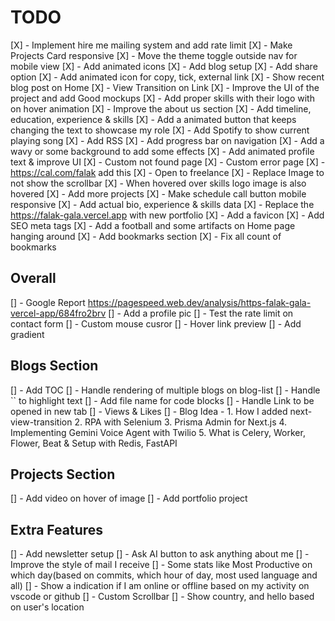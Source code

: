 # TODO

[X] - Implement hire me mailing system and add rate limit
[X] - Make Projects Card responsive
[X] - Move the theme toggle outside nav for mobile view
[X] - Add animated icons
[X] - Add blog setup
[X] - Add share option
[X] - Add animated icon for copy, tick, external link
[X] - Show recent blog post on Home
[X] - View Transition on Link
[X] - Improve the UI of the project and add Good mockups
[X] - Add proper skills with their logo with on hover animation
[X] - Improve the about us section
[X] - Add timeline, education, experience & skills
[X] - Add a animated button that keeps changing the text to showcase my role
[X] - Add Spotify to show current playing song
[X] - Add RSS
[X] - Add progress bar on navigation
[X] - Add a wavy or some background to add some effects
[X] - Add animated profile text & improve UI
[X] - Custom not found page
[X] - Custom error page
[X] - <https://cal.com/falak> add this
[X] - Open to freelance
[X] - Replace Image to not show the scrollbar
[X] - When hovered over skills logo image is also hovered
[X] - Add more projects
[X] - Make schedule call button mobile responsive
[X] - Add actual bio, experience & skills data
[X] - Replace the <https://falak-gala.vercel.app> with new portfolio
[X] - Add a favicon
[X] - Add SEO meta tags
[X] - Add a football and some artifacts on Home page hanging around
[X] - Add bookmarks section
[X] - Fix all count of bookmarks

## Overall

[] - Google Report <https://pagespeed.web.dev/analysis/https-falak-gala-vercel-app/684fro2brv>
[] - Add a profile pic
[] - Test the rate limit on contact form
[] - Custom mouse cusror
[] - Hover link preview
[] - Add gradient

## Blogs Section

[] - Add TOC
[] - Handle rendering of multiple blogs on blog-list
[] - Handle `` to highlight text
[] - Add file name for code blocks
[] - Handle Link to be opened in new tab
[] - Views & Likes
[] - Blog Idea -
    1. How I added next-view-transition
    2. RPA with Selenium
    3. Prisma Admin for Next.js
    4. Implementing Gemini Voice Agent with Twilio
    5. What is Celery, Worker, Flower, Beat & Setup with Redis, FastAPI

## Projects Section

[] - Add video on hover of image
[] - Add portfolio project

## Extra Features

[] - Add newsletter setup
[] - Ask AI button to ask anything about me
[] - Improve the style of mail I receive
[] - Some stats like Most Productive on which day(based on commits, which hour of day, most used language and all)
[] - Show a indication if I am online or offline based on my activity on vscode or github
[] - Custom Scrollbar
[] - Show country, and hello based on user's location
